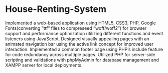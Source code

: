 # House-Renting-System
Implemented a web-based application using HTML5, CSS3, PHP, Google Fonts(converting ”ttf” files to compreseed ”woff/woff2”) for browser support and performance optimization utilizing different functions and event listeners using JavaScript. Designed visually appealing pages with an animated navigation bar using the active link concept for improved user interaction. Implemented a common footer page using PHP’s include feature for code redundancy across multiple pages. Utilized PHP for server-side scripting and validations with phpMyAdmin for database management and XAMPP server
for local deployments.
